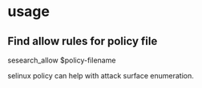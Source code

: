 # usage

## Find allow rules for policy file
sesearch_allow $policy-filename

selinux policy can help with attack surface enumeration.
